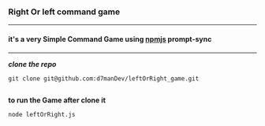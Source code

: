 ### Right Or left command game

---

#### it's a very Simple Command Game using [npmjs](https://www.npmjs.com/package/prompt-sync) prompt-sync

---

**_clone the repo_**

```shell
git clone git@github.com:d7manDev/leftOrRight_game.git


```

**to run the Game after clone it**

```shell
node leftOrRight.js

```
